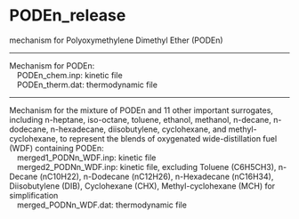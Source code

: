 # PODEn_release
mechanism for Polyoxymethylene Dimethyl Ether (PODEn)

----------------------------------------------------------------------------
Mechanism for PODEn:  
&ensp;&ensp;PODEn_chem.inp: kinetic file  
&ensp;&ensp;PODEn_therm.dat: thermodynamic file  

----------------------------------------------------------------------------
Mechanism for the mixture of PODEn and 11 other important surrogates, including  n-heptane, iso-octane, toluene, ethanol, methanol, n-decane, n-dodecane, n-hexadecane, diisobutylene, cyclohexane, and methyl-cyclohexane, to represent the blends of oxygenated wide-distillation fuel (WDF) containing PODEn:  
&ensp;&ensp;merged1_PODNn_WDF.inp: kinetic file  
&ensp;&ensp;merged2_PODNn_WDF.inp: kinetic file, excluding Toluene (C6H5CH3), n-Decane (nC10H22), n-Dodecane (nC12H26), n-Hexadecane (nC16H34), Diisobutylene (DIB), Cyclohexane (CHX), Methyl-cyclohexane (MCH) for simplification  
&ensp;&ensp;merged_PODNn_WDF.dat: thermodynamic file  
